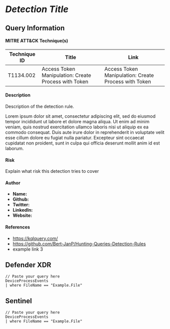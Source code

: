 # *Detection Title*

## Query Information

#### MITRE ATT&CK Technique(s)

| Technique ID | Title    | Link    |
| ---  | --- | --- |
| T1134.002 | Access Token Manipulation: Create Process with Token |Access Token Manipulation: Create Process with Token|

#### Description
Description of the detection rule.

Lorem ipsum dolor sit amet, consectetur adipiscing elit, sed do eiusmod tempor incididunt ut labore et dolore magna aliqua. Ut enim ad minim veniam, quis nostrud exercitation ullamco laboris nisi ut aliquip ex ea commodo consequat. Duis aute irure dolor in reprehenderit in voluptate velit esse cillum dolore eu fugiat nulla pariatur. Excepteur sint occaecat cupidatat non proident, sunt in culpa qui officia deserunt mollit anim id est laborum.

#### Risk
Explain what risk this detection tries to cover

#### Author <Optional>
- **Name:**
- **Github:**
- **Twitter:**
- **LinkedIn:**
- **Website:**

#### References
- https://kqlquery.com/
- https://github.com/Bert-JanP/Hunting-Queries-Detection-Rules
- example link 3

## Defender XDR
```KQL
// Paste your query here
DeviceProcessEvents
| where FileName == "Example.File"
```
## Sentinel
```KQL
// Paste your query here
DeviceProcessEvents
| where FileName == "Example.File"
```
